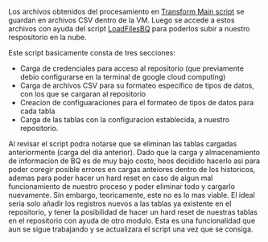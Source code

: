 Los archivos obtenidos del procesamiento en [Transform Main script](./TablesTransformMain.py) se guardan en archivos CSV dentro de la VM. Luego se accede a estos archivos con ayuda del script [LoadFilesBQ](./LoadFilesBQ.py) para poderlos subir a nuestro respositorio en la nube. 

Este script basicamente consta de tres secciones:

- Carga de credenciales para acceso al repositorio (que previamente debio configurarse en la terminal de google cloud computing)
- Carga de archivos CSV para su formateo especifico de tipos de datos, con los que se cargaran al repositorio
- Creacion de configuaraciones para el formateo de tipos de datos para cada tabla
- Carga de las tablas con la configuracion establecida, a nuestro repositorio.

Al revisar el script podra notarse que se eliminan las tablas cargadas anteriormente (carga del dia anterior). Dado que la carga y almacenamiento de informacion de BQ es de muy bajo costo, heos decidido hacerlo asi para poder coregir posible errores en cargas anteiores dentro de los historicos, ademas para poder hacer un hard reset en caso de algun mal funcionamiento de nuestro proceso y poder eliminar todo y cargarlo nuevamente. Sin embargo, teoricamente, este no es lo mas viable. El ideal seria solo añadir los registros nuevos a las tablas ya existente en el repositorio, y tener la posibilidad de hacer un hard reset de nuestras tablas en el repositorio con ayuda de otro modulo. Esta es una funcionalidad que aun se sigue trabajando y se actualizara el script una vez que se consiga. 
